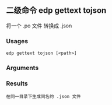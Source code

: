 ## 二级命令 edp gettext tojson

将一个 .po 文件 转换成 .json

### Usages

    edp gettext tojson [<path>]

### Arguments

### Results

    在同一目录下生成同名的 .json 文件
